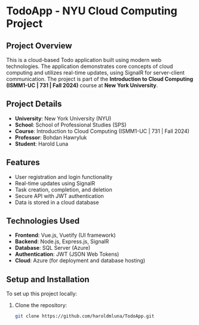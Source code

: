 # TodoApp - NYU Cloud Computing Project

## Project Overview

This is a cloud-based Todo application built using modern web technologies. The application demonstrates core concepts of cloud computing and utilizes real-time updates, using SignalR for server-client communication. The project is part of the **Introduction to Cloud Computing (ISMM1-UC | 731 | Fall 2024)** course at **New York University**.

## Project Details

- **University**: New York University (NYU)
- **School**: School of Professional Studies (SPS)
- **Course**: Introduction to Cloud Computing (ISMM1-UC | 731 | Fall 2024)
- **Professor**: Bohdan Hawryluk
- **Student**: Harold Luna

## Features

- User registration and login functionality
- Real-time updates using SignalR
- Task creation, completion, and deletion
- Secure API with JWT authentication
- Data is stored in a cloud database

## Technologies Used

- **Frontend**: Vue.js, Vuetify (UI framework)
- **Backend**: Node.js, Express.js, SignalR
- **Database**: SQL Server (Azure)
- **Authentication**: JWT (JSON Web Tokens)
- **Cloud**: Azure (for deployment and database hosting)

## Setup and Installation

To set up this project locally:

1. Clone the repository:
   ```bash
   git clone https://github.com/haroldmluna/TodoApp.git

